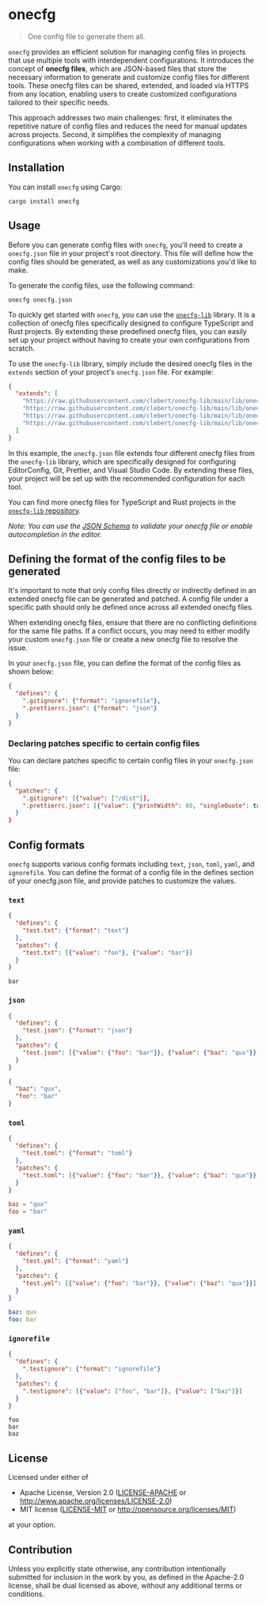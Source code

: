 # onecfg

> One config file to generate them all.

`onecfg` provides an efficient solution for managing config files in projects
that use multiple tools with interdependent configurations. It introduces the
concept of **onecfg files**, which are JSON-based files that store the necessary
information to generate and customize config files for different tools. These
onecfg files can be shared, extended, and loaded via HTTPS from any location,
enabling users to create customized configurations tailored to their specific
needs.

This approach addresses two main challenges: first, it eliminates the repetitive
nature of config files and reduces the need for manual updates across projects.
Second, it simplifies the complexity of managing configurations when working
with a combination of different tools.

## Installation

You can install `onecfg` using Cargo:

```
cargo install onecfg
```

## Usage

Before you can generate config files with `onecfg`, you'll need to create a
`onecfg.json` file in your project's root directory. This file will define how
the config files should be generated, as well as any customizations you'd like
to make.

To generate the config files, use the following command:

```
onecfg onecfg.json
```

To quickly get started with `onecfg`, you can use the
[`onecfg-lib`](https://github.com/clebert/onecfg-lib) library. It is a
collection of onecfg files specifically designed to configure TypeScript and
Rust projects. By extending these predefined onecfg files, you can easily set up
your project without having to create your own configurations from scratch.

To use the `onecfg-lib` library, simply include the desired onecfg files in the
`extends` section of your project's `onecfg.json` file. For example:

```json
{
  "extends": [
    "https://raw.githubusercontent.com/clebert/onecfg-lib/main/lib/onecfg-editorconfig.json",
    "https://raw.githubusercontent.com/clebert/onecfg-lib/main/lib/onecfg-git.json",
    "https://raw.githubusercontent.com/clebert/onecfg-lib/main/lib/onecfg-prettier.json",
    "https://raw.githubusercontent.com/clebert/onecfg-lib/main/lib/onecfg-vscode.json"
  ]
}
```

In this example, the `onecfg.json` file extends four different onecfg files from
the `onecfg-lib` library, which are specifically designed for configuring
EditorConfig, Git, Prettier, and Visual Studio Code. By extending these files,
your project will be set up with the recommended configuration for each tool.

You can find more onecfg files for TypeScript and Rust projects in the
[`onecfg-lib` repository](https://github.com/clebert/onecfg-lib).

_Note: You can use the
[JSON Schema](https://github.com/clebert/onecfg-rust/blob/main/schema.json) to
validate your onecfg file or enable autocompletion in the editor._

## Defining the format of the config files to be generated

It's important to note that only config files directly or indirectly defined in
an extended onecfg file can be generated and patched. A config file under a
specific path should only be defined once across all extended onecfg files.

When extending onecfg files, ensure that there are no conflicting definitions
for the same file paths. If a conflict occurs, you may need to either modify
your custom `onecfg.json` file or create a new onecfg file to resolve the issue.

In your `onecfg.json` file, you can define the format of the config files as
shown below:

```json
{
  "defines": {
    ".gitignore": {"format": "ignorefile"},
    ".prettierrc.json": {"format": "json"}
  }
}
```

### Declaring patches specific to certain config files

You can declare patches specific to certain config files in your `onecfg.json`
file:

```json
{
  "patches": {
    ".gitignore": [{"value": ["/dist"]],
    ".prettierrc.json": [{"value": {"printWidth": 80, "singleQuote": true}}]
  }
}
```

## Config formats

`onecfg` supports various config formats including `text`, `json`, `toml`,
`yaml`, and `ignorefile`. You can define the format of a config file in the
defines section of your onecfg.json file, and provide patches to customize the
values.

### `text`

```json
{
  "defines": {
    "test.txt": {"format": "text"}
  },
  "patches": {
    "test.txt": [{"value": "foo"}, {"value": "bar"}]
  }
}
```

```
bar
```

### `json`

```json
{
  "defines": {
    "test.json": {"format": "json"}
  },
  "patches": {
    "test.json": [{"value": {"foo": "bar"}}, {"value": {"baz": "qux"}}]
  }
}
```

```json
{
  "baz": "qux",
  "foo": "bar"
}
```

### `toml`

```json
{
  "defines": {
    "test.toml": {"format": "toml"}
  },
  "patches": {
    "test.toml": [{"value": {"foo": "bar"}}, {"value": {"baz": "qux"}}]
  }
}
```

```toml
baz = "qux"
foo = "bar"
```

### `yaml`

```json
{
  "defines": {
    "test.yml": {"format": "yaml"}
  },
  "patches": {
    "test.yml": [{"value": {"foo": "bar"}}, {"value": {"baz": "qux"}}]
  }
}
```

```yaml
baz: qux
foo: bar
```

### `ignorefile`

```json
{
  "defines": {
    ".testignore": {"format": "ignorefile"}
  },
  "patches": {
    ".testignore": [{"value": ["foo", "bar"]}, {"value": ["baz"]}]
  }
}
```

```
foo
bar
baz
```

## License

Licensed under either of

- Apache License, Version 2.0 ([LICENSE-APACHE](LICENSE-APACHE) or
  http://www.apache.org/licenses/LICENSE-2.0)
- MIT license ([LICENSE-MIT](LICENSE-MIT) or http://opensource.org/licenses/MIT)

at your option.

## Contribution

Unless you explicitly state otherwise, any contribution intentionally submitted
for inclusion in the work by you, as defined in the Apache-2.0 license, shall be
dual licensed as above, without any additional terms or conditions.
